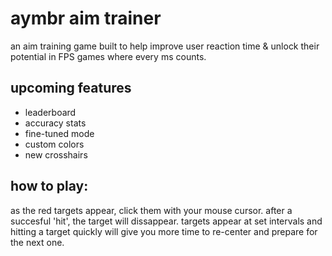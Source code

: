 # aymbr aim trainer

an aim training game built to help improve user reaction time & unlock their potential in FPS games where every ms counts.

## upcoming features
- leaderboard
- accuracy stats
- fine-tuned mode
- custom colors
- new crosshairs

## how to play:
as the red targets appear, click them with your mouse cursor. after a succesful 'hit', the target will dissappear. targets appear at set intervals and hitting a target quickly will give you more time to re-center and prepare for the next one.